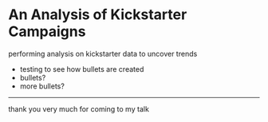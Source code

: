 # An Analysis of Kickstarter Campaigns 
performing analysis on kickstarter data to uncover trends 
- testing to see how bullets are created 
- bullets?
- more bullets?
---
thank you very much for coming to my talk 
